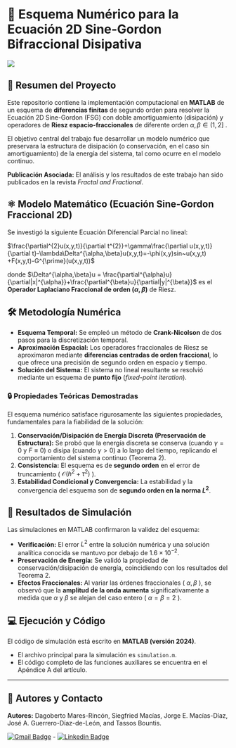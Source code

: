 # 🌊 Esquema Numérico para la Ecuación 2D Sine-Gordon Bifraccional Disipativa

![](https://github.com/DagoMares/discrete-bifractional-sine-gordon-solver/blob/main/Soliton.gif)

## 🎯 Resumen del Proyecto

Este repositorio contiene la implementación computacional en **MATLAB** de un esquema de **diferencias finitas** de segundo orden para resolver la Ecuación 2D Sine-Gordon (FSG) con doble amortiguamiento (disipación) y operadores de **Riesz espacio-fraccionales** de diferente orden $\alpha, \beta \in \left(1, 2 \right]$ .

El objetivo central del trabajo fue desarrollar un modelo numérico que preservara la estructura de disipación (o conservación, en el caso sin amortiguamiento) de la energía del sistema, tal como ocurre en el modelo continuo.

**Publicación Asociada:**
El análisis y los resultados de este trabajo han sido publicados en la revista *Fractal and Fractional*.

## ⚛️ Modelo Matemático (Ecuación Sine-Gordon Fraccional 2D)

Se investigó la siguiente Ecuación Diferencial Parcial no lineal:

$\frac{\partial^{2}u(x,y,t)}{\partial t^{2}}+\gamma\frac{\partial u(x,y,t)}{\partial t}-\lambda\Delta^{\alpha,\beta}u(x,y,t)=-\phi(x,y)sin~u(x,y,t) +F(x,y,t)-G^{\prime}(u(x,y,t))$

donde $\Delta^{\alpha,\beta}u = \frac{\partial^{\alpha}u}{\partial|x|^{\alpha}}+\frac{\partial^{\beta}u}{\partial|y|^{\beta}}$ es el **Operador Laplaciano Fraccional de orden $(\alpha, \beta)$** de Riesz.

## 🛠️ Metodología Numérica

* **Esquema Temporal:** Se empleó un método de **Crank-Nicolson** de dos pasos para la discretización temporal.
* **Aproximación Espacial:** Los operadores fraccionales de Riesz se aproximaron mediante **diferencias centradas de orden fraccional**, lo que ofrece una precisión de segundo orden en espacio y tiempo.
* **Solución del Sistema:** El sistema no lineal resultante se resolvió mediante un esquema de **punto fijo** (*fixed-point iteration*).

### 🔒 Propiedades Teóricas Demostradas

El esquema numérico satisface rigurosamente las siguientes propiedades, fundamentales para la fiabilidad de la solución:

1.  **Conservación/Disipación de Energía Discreta (Preservación de Estructura):** Se probó que la energía discreta se conserva (cuando $\gamma=0$ y $F \equiv 0$) o disipa (cuando $\gamma>0$) a lo largo del tiempo, replicando el comportamiento del sistema continuo (Teorema 2).
2.  **Consistencia:** El esquema es de **segundo orden** en el error de truncamiento ( $\mathcal{O}(h^2 + \tau^2)$ ).
3.  **Estabilidad Condicional y Convergencia:** La estabilidad y la convergencia del esquema son de **segundo orden en la norma $L^2$**.

## 🧪 Resultados de Simulación

Las simulaciones en MATLAB confirmaron la validez del esquema:

* **Verificación:** El error $L^2$ entre la solución numérica y una solución analítica conocida se mantuvo por debajo de $1.6 \times 10^{-2}$.
* **Preservación de Energía:** Se validó la propiedad de conservación/disipación de energía, coincidiendo con los resultados del Teorema 2.
* **Efectos Fraccionales:** Al variar las órdenes fraccionales ( $\alpha, \beta$ ), se observó que la **amplitud de la onda aumenta** significativamente a medida que $\alpha$ y $\beta$ se alejan del caso entero ( $\alpha=\beta=2$ ).

## 💻 Ejecución y Código

El código de simulación está escrito en **MATLAB (versión 2024)**.

* El archivo principal para la simulación es `simulation.m`.
* El código completo de las funciones auxiliares se encuentra en el Apéndice A del artículo.

---

## 👥 Autores y Contacto

**Autores:**
Dagoberto Mares-Rincón, Siegfried Macías, Jorge E. Macías-Díaz, José A. Guerrero-Díaz-de-León, and Tassos Bountis.

[![Gmail Badge](https://img.shields.io/badge/-dagobertomares0@gmail.com-c14438?style=flat&logo=Gmail&logoColor=white&link=mailto:dagobertomares0@gmail.com)](mailto:dagobertomares0@gmail.com) - 
[![Linkedin Badge](https://img.shields.io/badge/-dagobertomares-0072b1?style=flat&logo=Linkedin&logoColor=white&link=https://www.linkedin.com/in/dagoberto-mares/)](https://www.linkedin.com/in/dagoberto-mares/)
